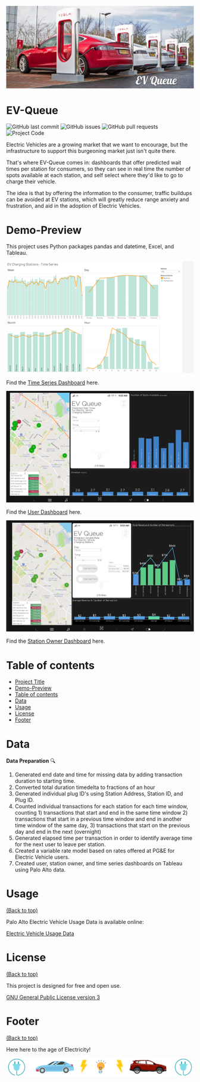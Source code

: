 ![Banner](https://github.com/CeliaSagas/EV-Queue/blob/1c39bc96dd561033cb5c162b8bdbf11fb56555bb/img/EV%20Queue.jpg)

# EV-Queue

<!-- Add buttons here -->


![GitHub last commit](https://img.shields.io/github/last-commit/celiasagas/ev-queue)
![GitHub issues](https://img.shields.io/github/issues-raw/celiasagas/ev-queue)
![GitHub pull requests](https://img.shields.io/github/issues-pr/celiasagas/ev-queue)
![Project Code](https://img.shields.io/github/languages/top/celiasagas/ev-queue)


<!-- Describe your project in brief -->

Electric Vehicles are a growing market that we want to encourage, but the infrastructure to support this burgeoning market just isn't quite there.

That's where EV-Queue comes in: dashboards that offer predicted wait times per station for consumers, so they can see in real time the number of spots available at each station, and self select where they'd like to go to charge their vehicle.

The idea is that by offering the information to the consumer, traffic buildups can be avoided at EV stations, which will greatly reduce range anxiety and frustration, and aid in the adoption of Electric Vehicles.

# Demo-Preview
<!-- Add a demo for your project -->

This project uses Python packages pandas and datetime, Excel, and Tableau.



![Time Series Dashboard](https://github.com/CeliaSagas/EV-Queue/blob/3255463ca3e10f165698d1ac0fc2dc03dc9a994b/img/TimeSeriesDashboard.png)

Find the [Time Series Dashboard](https://public.tableau.com/app/profile/celia.sagastume/viz/PaloAltoElectricVehicleChargingStations-TimeSeriesDashboard/EVChargingStations-TimeSeries) here.



![User Dashboard](https://github.com/CeliaSagas/EV-Queue/blob/3255463ca3e10f165698d1ac0fc2dc03dc9a994b/img/UserDashboard.png)

Find the [User Dashboard](https://public.tableau.com/app/profile/celia.sagastume/viz/PaloAltoElectricVehicleChargingStations-StationDashboard/StationDashboard) here.



![Station Owner Dashboard](https://github.com/CeliaSagas/EV-Queue/blob/3255463ca3e10f165698d1ac0fc2dc03dc9a994b/img/StationDashboard.png)

Find the [Station Owner Dashboard](https://github.com/CeliaSagas/EV-Queue/blob/3255463ca3e10f165698d1ac0fc2dc03dc9a994b/img/StationDashboard.png) here. 


# Table of contents


- [Project Title](#project-title)
- [Demo-Preview](#demo-preview)
- [Table of contents](#table-of-contents)
- [Data](#Data)
- [Usage](#usage)
- [License](#license)
- [Footer](#footer)

# Data

**Data Preparation** :mag:

1.	Generated end date and time for missing data by adding transaction duration to starting time.
2.	Converted total duration timedelta to fractions of an hour
3.  Generated individual plug ID's using Station Address, Station ID, and Plug ID.
3.	Counted individual transactions for each station for each time window, counting 1) transactions that start and end in the same time window 2) transactions that start in a previous time window and end in another time window of the same day, 3) transactions that start on the previous day and end in the next (overnight)
4.	Generated elapsed time per transaction in order to identify average time for the next user to leave per station.
5. Created a variable rate model based on rates offered at PG&E for Electric Vehicle users.
6. Created user, station owner, and time series dashboards on Tableau using Palo Alto data.


# Usage
[(Back to top)](#table-of-contents)

Palo Alto Electric Vehicle Usage Data is available online:

[Electric Vehicle Usage Data](https://data.cityofpaloalto.org/dataviews/257812/ELECT-VEHIC-CHARG-STATI-83602/)


# License
[(Back to top)](#table-of-contents)

This project is designed for free and open use.

[GNU General Public License version 3](https://opensource.org/licenses/GPL-3.0)

# Footer
[(Back to top)](#table-of-contents)

Here here to the age of Electricity!

<!-- Add the footer here -->

![Footer](https://github.com/CeliaSagas/EV-Queue/blob/3255463ca3e10f165698d1ac0fc2dc03dc9a994b/img/evqueuefooter.png)
